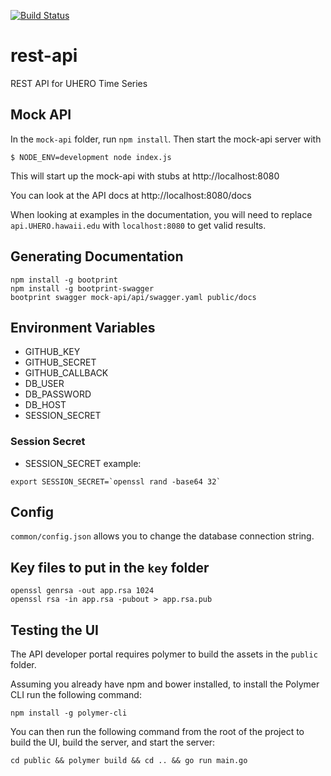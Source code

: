 [![Build Status](https://travis-ci.org/UHERO/rest-api.svg?branch=master)](https://travis-ci.org/UHERO/rest-api)
# rest-api
REST API for UHERO Time Series

## Mock API

In the `mock-api` folder, run `npm install`. Then start the mock-api server with

```
$ NODE_ENV=development node index.js
```

This will start up the mock-api with stubs at http://localhost:8080

You can look at the API docs at http://localhost:8080/docs

When looking at examples in the documentation, you will need to replace `api.UHERO.hawaii.edu` with `localhost:8080` to get valid results.

## Generating Documentation

```
npm install -g bootprint
npm install -g bootprint-swagger
bootprint swagger mock-api/api/swagger.yaml public/docs
```


## Environment Variables

* GITHUB_KEY
* GITHUB_SECRET
* GITHUB_CALLBACK
* DB_USER
* DB_PASSWORD
* DB_HOST
* SESSION_SECRET

### Session Secret
* SESSION_SECRET example:
```
export SESSION_SECRET=`openssl rand -base64 32`
```

## Config
`common/config.json` allows you to change the database connection string.

## Key files to put in the `key` folder
```
openssl genrsa -out app.rsa 1024
openssl rsa -in app.rsa -pubout > app.rsa.pub
```

## Testing the UI

The API developer portal requires polymer to build the assets in the `public` folder.

Assuming you already have npm and bower installed, to install the Polymer CLI run the following command:
```
npm install -g polymer-cli
```

You can then run the following command from the root of the project to build the UI, build the server, and start the server:
```
cd public && polymer build && cd .. && go run main.go
```
